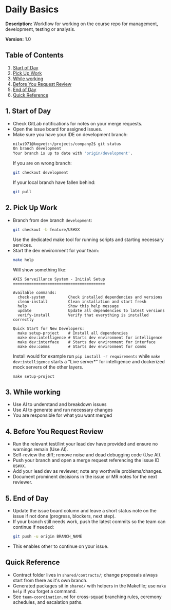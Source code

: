 # Daily Basics

**Description:** Workflow for working on the course repo for management, development, testing or analysis.

**Version:** 1.0

## Table of Contents

1. [Start of Day](#1-start-of-day)
2. [Pick Up Work](#2-pick-up-work)
3. [While working](#3-while-working)
4. [Before You Request Review](#4-before-you-request-review)
5. [End of Day](#5-end-of-day)
6. [Quick Reference](#quick-reference)

## 1. Start of Day
- Check GitLab notifications for notes on your merge requests.
- Open the issue board for assigned issues.
- Make sure you have your IDE on development branch:
  ```bash
  nilwi971@kogvet:~/projects/company2$ git status
  On branch development
  Your branch is up to date with 'origin/development'.
  ```
  If you are on wrong branch:
  ```bash
  git checkout development
  ```
  If your local branch have fallen behind:
  ```bash
  git pull
  ```

## 2. Pick Up Work
- Branch from dev branch `development`:
  ```bash
  git checkout -b feature/US#XX
  ```
  Use the dedicated make tool for running scripts and starting necessary services.
- Start the dev environment for your team:
  ```bash
  make help
  ```
  Will show something like:
  ```
  AXIS Surveillance System - Initial Setup 
  ========================================

  Available commands: 
    check-system          Check installed dependencies and versions
    clean-install         Clean installation and start fresh
    help                  Show this help message
    update                Update all dependencies to latest versions
    verify-install        Verify that everything is installed correctly

  Quick Start for New Developers: 
    make setup-project    # Install all dependencies
    make dev:intelligence # Starts dev environment for intelligence
    make dev:interface    # Starts dev environment for interface
    make dev:comms        # Starts dev environment for comms
  ```
  Install would for example run `pip install -r requirements` while `make dev:intelligence` starts a "Live server*" for intelligence and dockerized mock servers of the other layers.
  ```
  make setup-project
  ```

## 3. While working
- Use AI to understand and breakdown issues
- Use AI to generate and run necessary changes
- You are responsible for what you want merged

## 4. Before You Request Review
- Run the relevant test/lint your lead dev have provided and ensure no warnings remain (Use AI).
- Self-review the diff; remove noise and dead debugging code (Use AI).
- Push your branch and open a merge request referencing the issue ID `US#XX`.
- Add your lead dev as reviewer; note any worthwile problems/changes.
- Document prominent decisions in the issue or MR notes for the next reviewer.

## 5. End of Day
- Update the issue board column and leave a short status note on the issue if not done (progress, blockers, next step).
- If your branch still needs work, push the latest commits so the team can continue if needed:
  ```bash
  git push -u origin BRANCH_NAME
  ```
- This enables other to continue on your issue.

## Quick Reference
- Contract folder lives in `shared/contracts/`; change proposals always start from there as it's own branch.
- Generated packages sit in `shared/` with helpers in the Makefile; use `make help` if you forget a command.
- See `team-coordination.md` for cross-squad branching rules, ceremony schedules, and escalation paths.
